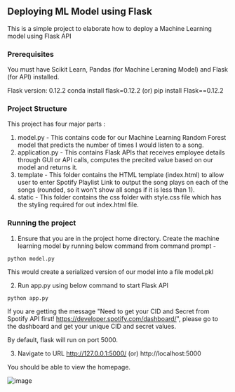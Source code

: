 ## Deploying ML Model using Flask
This is a simple project to elaborate how to deploy a Machine Learning model using Flask API

### Prerequisites
You must have Scikit Learn, Pandas (for Machine Leraning Model) and Flask (for API) installed.

Flask version: 0.12.2
conda install flask=0.12.2  (or) pip install Flask==0.12.2

### Project Structure
This project has four major parts :
1. model.py - This contains code for our Machine Learning Random Forest model that predicts the number of times I would listen to a song.
2. application.py - This contains Flask APIs that receives employee details through GUI or API calls, computes the precited value based on our model and returns it.
3. template - This folder contains the HTML template (index.html) to allow user to enter Spotify Playlist Link to output the song plays on each of the songs (rounded, so it won't show all songs if it is less than 1).
4. static - This folder contains the css folder with style.css file which has the styling required for out index.html file.

### Running the project
1. Ensure that you are in the project home directory. Create the machine learning model by running below command from command prompt -
```
python model.py
```
This would create a serialized version of our model into a file model.pkl

2. Run app.py using below command to start Flask API
```
python app.py
```
If you are getting the message "Need to get your CID and Secret from Spotify API first! https://developer.spotify.com/dashboard/", please go to the dashboard and get your unique CID and secret values. 

By default, flask will run on port 5000.

3. Navigate to URL http://127.0.0.1:5000/ (or) http://localhost:5000

You should be able to view the homepage.

![image](https://user-images.githubusercontent.com/45018941/224507826-7371dc1e-5693-4362-bfe6-1c4c254128b8.png)

